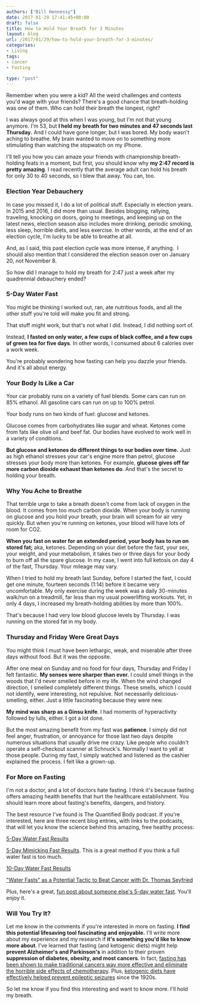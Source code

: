 ```yaml
---
authors: ["Bill Hennessy"]
date: 2017-01-29 17:41:45+00:00
draft: false
title: How to Hold Your Breath for 3 Minutes
layout: blog
url: /2017/01/29/how-to-hold-your-breath-for-3-minutes/
categories:
- Living
tags:
- cancer
- Fasting

type: "post"
---
```


Remember when you were a kid? All the weird challenges and contests you'd wage with your friends? There's a good chance that breath-holding was one of them. Who can hold their breath the longest, right?

I was always good at this when I was young, but I'm not that young anymore. I'm 53, but **I held my breath for two minutes and 47 seconds last Thursday.** And I could have gone longer, but I was bored. My body wasn't aching to breathe. My brain wanted to move on to something more stimulating than watching the stopwatch on my iPhone.

I'll tell you how you can amaze your friends with championship breath-holding feats in a moment, but first, you should know why **my 2:47 record is pretty amazing**. I read recently that the average adult can hold his breath for only 30 to 40 seconds, so I blew that away. You can, too.



### Election Year Debauchery



In case you missed it, I do a lot of political stuff. Especially in election years. In 2015 and 2016, I did more than usual. Besides blogging, rallying, traveling, knocking on doors, going to meetings, and keeping up on the latest news, election season also includes more drinking, periodic smoking, less sleep, horrible diets, and less exercise. In other words, at the end of an election cycle, I'm lucky to be able to breathe at all.

And, as I said, this past election cycle was more intense, if anything.  I should also mention that I considered the election season over on January 20, not November 8.

So how did I manage to hold my breath for 2:47 just a week after my quadrennial debauchery ended?



### 5-Day Water Fast



You might be thinking I worked out, ran, ate nutritious foods, and all the other stuff you're told will make you fit and strong.

That stuff might work, but that's not what I did. Instead, I did nothing sort of.

Instead, **I fasted on only water, a few cups of black coffee, and a few cups of green tea for five days**. In other words, I consumed about 6 calories over a work week.

You're probably wondering how fasting can help you dazzle your friends. And it's all about energy.



### Your Body Is Like a Car



Your car probably runs on a variety of fuel blends. Some cars can run on 85% ethanol. All gasoline cars can run on up to 100% petrol.

Your body runs on two kinds of fuel: glucose and ketones.

Glucose comes from carbohydrates like sugar and wheat. Ketones come from fats like olive oil and beef fat. Our bodies have evolved to work well in a variety of conditions.

**But glucose and ketones do different things to our bodies over time.** Just as high ethanol stresses your car's engine more than petrol, glucose stresses your body more than ketones. For example, **glucose gives off far more carbon dioxide exhaust than ketones do**. And that's the secret to holding your breath.



### Why You Ache to Breathe



That terrible urge to take a breath doesn't come from lack of oxygen in the blood. It comes from too much carbon dioxide. When your body is running on glucose and you hold your breath, your brain will scream for air very quickly. But when you're running on ketones, your blood will have lots of room for CO2.

**When you fast on water for an extended period, your body has to run on stored fat;** aka, ketones. Depending on your diet before the fast, your sex, your weight, and your metabolism, it takes two or three days for your body to burn off all the spare glucose. In my case, I went into full ketosis on day 4 of the fast, Thursday. Your mileage may vary.

When I tried to hold my breath last Sunday, before I started the fast, I could get one minute, fourteen seconds (1:14) before it became very uncomfortable. My only exercise during the week was a daily 30-minutes walk/run on a treadmill, far less than my usual powerlifting workouts. Yet, in only 4 days, I increased my breath-holding abilities by more than 100%.

That's because I had very low blood glucose levels by Thursday. I was running on the stored fat in my body.



### Thursday and Friday Were Great Days



You might think I must have been lethargic, weak, and miserable after three days without food. But it was the opposite.

After one meal on Sunday and no food for four days, Thursday and Friday I felt fantastic. **My senses were sharper than ever.** I could smell things in the woods that I'd never smelled before in my life. When the wind changed direction, I smelled completely different things. These smells, which I could not identify, were interesting, not repulsive. Not necessarily delicious-smelling, either. Just a little fascinating because they were new.

**My mind was sharp as a Ginsu knife**. I had moments of hyperactivity followed by lulls, either. I got a lot done.

But the most amazing benefit from my fast was **patience**. I simply did not feel anger, frustration, or annoyance for those last two days despite numerous situations that usually drive me crazy. Like people who couldn't operate a self-checkout scanner at Schnuck's. Normally I want to yell at those people. During my fast, I simply watched and listened as the cashier explained the process. I felt like a grown-up.



### For More on Fasting



I'm not a doctor, and a lot of doctors hate fasting. I think it's because fasting offers amazing health benefits that hurt the healthcare establishment. You should learn more about fasting's benefits, dangers, and history.

The best resource I've found is The Quantified Body podcast. If you're interested, here are three recent blog entries, with links to the podcasts, that will let you know the science behind this amazing, free healthy process:

[5-Day Water Fast Results](https://thequantifiedbody.net/5-day-water-fast-results/)

[5-Day Mimicking Fast Results](https://thequantifiedbody.net/fast-mimicking-diet/). This is a great method if you think a full water fast is too much.

[10-Day Water Fast Results](https://thequantifiedbody.net/10-day-water-fast-results/)

["Water Fasts" as a Potential Tactic to Beat Cancer with Dr. Thomas Seyfried](https://thequantifiedbody.net/water-fasts-as-a-potential-tactic-to-beat-cancer/)

Plus, here's a great, [fun post about someone else's 5-day water fast](https://www.nateliason.com/5-day-water-fast-health-benefits/). You'll enjoy it.



### Will You Try It?



Let me know in the comments if you're interested in more on fasting. **I find this potential lifesaving tool fascinating and enjoyable.** I'll write more about my experience and my research if **it's something you'd like to know more about**. I've learned that fasting (and ketogenic diets) might help **prevent Alzheimer's and Parkinson's** in addition to their proven **suppression of diabetes, obesity, and most cancers**. In fact, [fasting has been shown to make traditional cancers way more effective and eliminate the horrible side effects of chemotherapy](https://www.myhealthwire.com/news/breakthroughs/924). Plus, [ketogenic diets have effectively helped prevent epileptic seizures](https://www.webmd.com/epilepsy/guide/ketogenic-diet) since the 1920s.

So let me know if you find this interesting and want to know more. I'll hold my breath.




